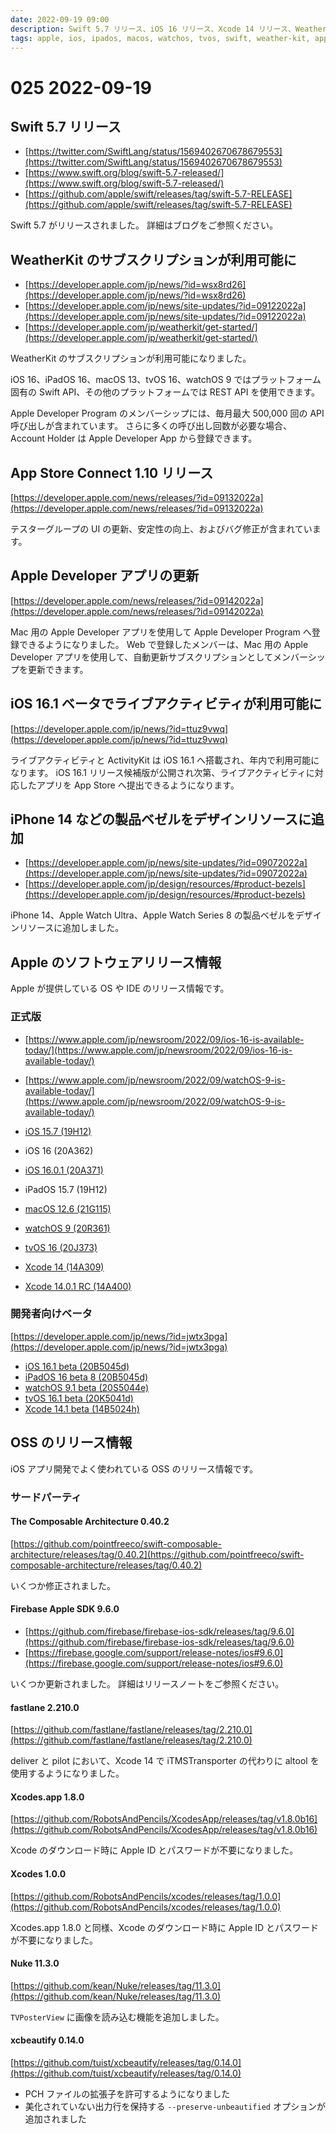 ```yaml
---
date: 2022-09-19 09:00
description: Swift 5.7 リリース、iOS 16 リリース、Xcode 14 リリース、WeatherKit のサブスクリプションが利用可能に、iOS 16.1 ベータでライブアクティビティが利用可能に、ほか
tags: apple, ios, ipados, macos, watchos, tvos, swift, weather-kit, app-store-connect, apple-developer-app, live-activity, activity-kit, tca, firebase, fastlane, xcodes-app, xcodes, nuke, xcbeautify
---
```

# 025 2022-09-19

## Swift 5.7 リリース

- [https://twitter.com/SwiftLang/status/1569402670678679553](https://twitter.com/SwiftLang/status/1569402670678679553)
- [https://www.swift.org/blog/swift-5.7-released/](https://www.swift.org/blog/swift-5.7-released/)
- [https://github.com/apple/swift/releases/tag/swift-5.7-RELEASE](https://github.com/apple/swift/releases/tag/swift-5.7-RELEASE)

Swift 5.7 がリリースされました。
詳細はブログをご参照ください。

## WeatherKit のサブスクリプションが利用可能に

- [https://developer.apple.com/jp/news/?id=wsx8rd26](https://developer.apple.com/jp/news/?id=wsx8rd26)
- [https://developer.apple.com/jp/news/site-updates/?id=09122022a](https://developer.apple.com/jp/news/site-updates/?id=09122022a)
- [https://developer.apple.com/jp/weatherkit/get-started/](https://developer.apple.com/jp/weatherkit/get-started/)

WeatherKit のサブスクリプションが利用可能になりました。

iOS 16、iPadOS 16、macOS 13、tvOS 16、watchOS 9 ではプラットフォーム固有の Swift API、その他のプラットフォームでは REST API を使用できます。

Apple Developer Program のメンバーシップには、毎月最大 500,000 回の API 呼び出しが含まれています。
さらに多くの呼び出し回数が必要な場合、Account Holder は Apple Developer App から登録できます。

## App Store Connect 1.10 リリース

[https://developer.apple.com/news/releases/?id=09132022a](https://developer.apple.com/news/releases/?id=09132022a)

テスターグループの UI の更新、安定性の向上、およびバグ修正が含まれています。

## Apple Developer アプリの更新

[https://developer.apple.com/news/releases/?id=09142022a](https://developer.apple.com/news/releases/?id=09142022a)

Mac 用の Apple Developer アプリを使用して Apple Developer Program へ登録できるようになりました。
Web で登録したメンバーは、Mac 用の Apple Developer アプリを使用して、自動更新サブスクリプションとしてメンバーシップを更新できます。

## iOS 16.1 ベータでライブアクティビティが利用可能に

[https://developer.apple.com/jp/news/?id=ttuz9vwq](https://developer.apple.com/jp/news/?id=ttuz9vwq)

ライブアクティビティと ActivityKit は iOS 16.1 へ搭載され、年内で利用可能になります。
iOS 16.1 リリース候補版が公開され次第、ライブアクティビティに対応したアプリを App Store へ提出できるようになります。

## iPhone 14 などの製品ベゼルをデザインリソースに追加

- [https://developer.apple.com/jp/news/site-updates/?id=09072022a](https://developer.apple.com/jp/news/site-updates/?id=09072022a)
- [https://developer.apple.com/jp/design/resources/#product-bezels](https://developer.apple.com/jp/design/resources/#product-bezels)

iPhone 14、Apple Watch Ultra、Apple Watch Series 8 の製品ベゼルをデザインリソースに追加しました。

## Apple のソフトウェアリリース情報

Apple が提供している OS や IDE のリリース情報です。

### 正式版

- [https://www.apple.com/jp/newsroom/2022/09/ios-16-is-available-today/](https://www.apple.com/jp/newsroom/2022/09/ios-16-is-available-today/)
- [https://www.apple.com/jp/newsroom/2022/09/watchOS-9-is-available-today/](https://www.apple.com/jp/newsroom/2022/09/watchOS-9-is-available-today/)

- [iOS 15.7 (19H12)](https://developer.apple.com/news/releases/?id=09122022c)
- iOS 16 (20A362)
- [iOS 16.0.1 (20A371)](https://developer.apple.com/news/releases/?id=09162022b)
- iPadOS 15.7 (19H12)
- [macOS 12.6 (21G115)](https://developer.apple.com/news/releases/?id=09122022a)
- [watchOS 9 (20R361)](https://developer.apple.com/news/releases/?id=09122022e)
- [tvOS 16 (20J373)](https://developer.apple.com/news/releases/?id=09122022d)
- [Xcode 14 (14A309)](https://developer.apple.com/news/releases/?id=09122022g)
- [Xcode 14.0.1 RC (14A400)](https://developer.apple.com/news/releases/?id=09162022a)

### 開発者向けベータ

[https://developer.apple.com/jp/news/?id=jwtx3pga](https://developer.apple.com/jp/news/?id=jwtx3pga)

- [iOS 16.1 beta (20B5045d)](https://developer.apple.com/news/releases/?id=09142022e)
- [iPadOS 16 beta 8 (20B5045d)](https://developer.apple.com/news/releases/?id=09142022d)
- [watchOS 9.1 beta (20S5044e)](https://developer.apple.com/news/releases/?id=09142022c)
- [tvOS 16.1 beta (20K5041d)](https://developer.apple.com/news/releases/?id=09142022b)
- [Xcode 14.1 beta (14B5024h)](https://developer.apple.com/news/releases/?id=09142022f)

## OSS のリリース情報

iOS アプリ開発でよく使われている OSS のリリース情報です。

### サードパーティ

#### The Composable Architecture 0.40.2

[https://github.com/pointfreeco/swift-composable-architecture/releases/tag/0.40.2](https://github.com/pointfreeco/swift-composable-architecture/releases/tag/0.40.2)

いくつか修正されました。

#### Firebase Apple SDK 9.6.0

- [https://github.com/firebase/firebase-ios-sdk/releases/tag/9.6.0](https://github.com/firebase/firebase-ios-sdk/releases/tag/9.6.0)
- [https://firebase.google.com/support/release-notes/ios#9.6.0](https://firebase.google.com/support/release-notes/ios#9.6.0)

いくつか更新されました。
詳細はリリースノートをご参照ください。

#### fastlane 2.210.0

[https://github.com/fastlane/fastlane/releases/tag/2.210.0](https://github.com/fastlane/fastlane/releases/tag/2.210.0)

deliver と pilot において、Xcode 14 で iTMSTransporter の代わりに altool を使用するようになりました。

#### Xcodes.app 1.8.0

[https://github.com/RobotsAndPencils/XcodesApp/releases/tag/v1.8.0b16](https://github.com/RobotsAndPencils/XcodesApp/releases/tag/v1.8.0b16)

Xcode のダウンロード時に Apple ID とパスワードが不要になりました。

#### Xcodes 1.0.0

[https://github.com/RobotsAndPencils/xcodes/releases/tag/1.0.0](https://github.com/RobotsAndPencils/xcodes/releases/tag/1.0.0)

Xcodes.app 1.8.0 と同様、Xcode のダウンロード時に Apple ID とパスワードが不要になりました。

#### Nuke 11.3.0

[https://github.com/kean/Nuke/releases/tag/11.3.0](https://github.com/kean/Nuke/releases/tag/11.3.0)

`TVPosterView` に画像を読み込む機能を追加しました。

#### xcbeautify 0.14.0

[https://github.com/tuist/xcbeautify/releases/tag/0.14.0](https://github.com/tuist/xcbeautify/releases/tag/0.14.0)

- PCH ファイルの拡張子を許可するようになりました
- 美化されていない出力行を保持する `--preserve-unbeautified` オプションが追加されました

